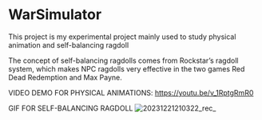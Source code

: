 # WarSimulator

This project is my experimental project mainly used to study physical animation and self-balancing ragdoll

The concept of self-balancing ragdolls comes from Rockstar’s ragdoll system, 
which makes NPC ragdolls very effective in the two games Red Dead Redemption and Max Payne.

VIDEO DEMO FOR PHYSICAL ANIMATIONS:
https://youtu.be/v_1RptgRmR0


GIF FOR SELF-BALANCING RAGDOLL
![20231221210322_rec_](https://github.com/moonstoneG/WarSimulator/assets/76591064/6140b998-ae14-41d4-ada2-528f200a485e)
